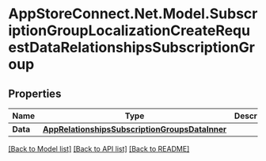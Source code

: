 # AppStoreConnect.Net.Model.SubscriptionGroupLocalizationCreateRequestDataRelationshipsSubscriptionGroup

## Properties

Name | Type | Description | Notes
------------ | ------------- | ------------- | -------------
**Data** | [**AppRelationshipsSubscriptionGroupsDataInner**](AppRelationshipsSubscriptionGroupsDataInner.md) |  | 

[[Back to Model list]](../README.md#documentation-for-models) [[Back to API list]](../README.md#documentation-for-api-endpoints) [[Back to README]](../README.md)

